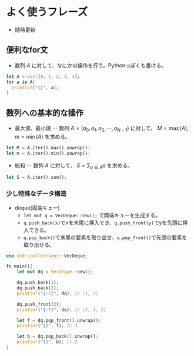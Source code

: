 <script type="text/x-mathjax-config">MathJax.Hub.Config({tex2jax:{inlineMath:[['\$','\$'],['\\(','\\)']],processEscapes:true},CommonHTML: {matchFontHeight:false}});</script>
<script type="text/javascript" async src="https://cdnjs.cloudflare.com/ajax/libs/mathjax/2.7.1/MathJax.js?config=TeX-MML-AM_CHTML"></script>

# よく使うフレーズ

* 随時更新

## 便利なfor文
* 数列 $A$ に対して、なにかの操作を行う。Pythonっぽくも書ける。

``` rust
let A = vec![0, 1, 2, 3, 4];
for a in A{
  println!("{}", a);
}
```

## 数列への基本的な操作
* 最大値、最小値 $\cdots$ 数列 $A = (a_0, a_1, a_2, \cdots, a_{N-1})$ に対して、 $M = \max{(A)},m = \min{(A)}$ を求める。
``` rust
let M = A.iter().max().unwrap();
let m = A.iter().min().unwrap();
```

* 総和 $\cdots$ 数列 $A$ に対して、 $S = \displaystyle \sum_{a \in A} a$ を求める。
``` rust
let S = A.iter().sum();
```

### 少し特殊なデータ構造
* deque(両端キュー)
  * `let mut q = VecDeque::new();` で両端キューを生成する。
  * `q.push_back(x)`でxを末尾に挿入でき、`q.push_front(y)`でyを先頭に挿入できる。
  * `q.pop_back()`で末尾の要素を取り出せ、`q.pop_front()`で先頭の要素を取り出せる。

``` rust
use std::collections::VecDeque;

fn main(){
    let mut dq = VecDeque::new();

    dq.push_back(1);
    dq.push_back(2);
    println!("{:?}", dq); // [1, 2]

    dq.push_front(3);
    println!("{:?}", dq); // [3, 1, 2]

    let f = dq.pop_front().unwrap();
    println!("{}", f); // 3

    let b = dq.pop_back().unwrap();
    println!("{}", b); // 2
}
```
